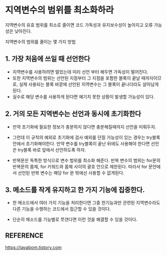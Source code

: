 # 지역변수의 범위를 최소화하라

지역변수의 유효 범위를 최소로 줄이면 코드 가독성과 유지보수성이 높아지고 오류 가능성은 낮아진다.

지역변수의 범위를 줄이는 몇 가지 방법

## 1. 가장 처음에 쓰일 때 선언한다

- 지역변수를 사용하려면 멀었는데 미리 선언 부터 해두면 가독성이 떨어진다.
- 또한 지역변수의 범위는 선언된 지점부터 그 지점을 포함한 블록이 끝날 때까지이므로, 실제 사용되는 블록 바깥에 선언된 지역변수는 그 블록이 끝나더라도 살아남게 된다. 
- 실수로 해당 변수를 사용하게 된다면 예기치 못한 상황이 발생할 가능성이 있다.

## 2. 거의 모든 지역변수는 선언과 동시에 초기화한다

- 만약 초기화에 필요한 정보가 충분하지 않다면 충분해질때까지 선언을 미뤄두자.

- 그런데 이 규칙의 예외로 초기화에 검사 예외를 던질 가능성이 있는 경우는 try블록 안에서 초기화해야한다. 만약 변수를 try블록이 끝난 뒤에도 사용해야 한다면 선언은 try블록 바로 앞에서 선언하도록 하자.

- 반복문은 독특한 방식으로 변수 범위를 최소화 해준다. 반복 변수의 범위는 for문의 반복문의 몸체, for 키워드와 몸체 사이의 괄호 안으로 제한된다. 따라서 for 문안에서 선언된 반복 변수는 해당 for 문 밖에선 사용할 수 없게된다.

## 3. 메소드를 작게 유지하고 한 가지 기능에 집중한다.

- 한 메소드에서 여러 가지 기능을 처리한다면 그중 한기능과만 관련된 지역변수라도 다른 기능을 수행하는 코드에서 접근할 수 있을 것이다.

- 단순히 메소드를 기능별로 쪼갠다면 이런 것을 해결할 수 있을 것이다.

## REFERENCE 
https://javabom.tistory.com